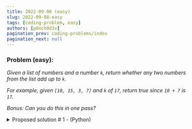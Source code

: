 ```yaml
---
title: 2022-09-08 (easy)
slug: 2022-09-08-easy
tags: [coding-problem, easy]
authors: [p0nch0d3v]
pagination_prev: coding-problems/index
pagination_next: null
---
```

### Problem (easy):
*Given a list of numbers and a number `k`, return whether any two numbers from the list add up to `k`.*

*For example, given `[10, 15, 3, 7]` and `k` of `17`, return true since `10 + 7` is `17`.*

*Bonus: Can you do this in one pass?*

<details>
<summary>Proposed solution # 1 - (Python)</summary>
<p>

```python
def main (the_list, k):
    i = 0
    j = 0
    success = False
    while (i < len(the_list)):
        while (j < len(the_list)):
            if (i != j):
                if (the_list[i] + the_list[j] == k):
                    print(the_list[i])
                    print(the_list[j])
                    success = True
            j = j + 1
            if (success):
                break
        j = 0
        i = i + 1
        if (success):
            break
    print(success)

if __name__ == "__main__":
    main([10, 15, 3, 7], 17)
```

</p>
</details>
